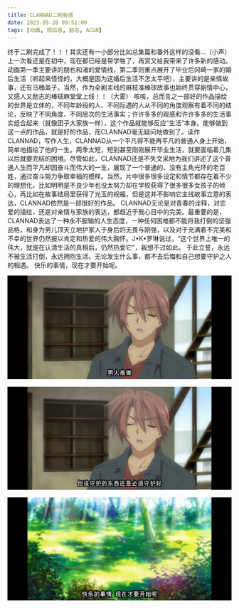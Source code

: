 ```yaml
---
title: CLANNAD二刷有感
date: 2023-05-28 09:51:00
tags: [动画, 观后感, 励志, ACGN]
---
```


终于二刷完成了！！！其实还有一小部分比如总集篇和番外这样的没看…（小声）
上一次看还是在初中，现在都已经是带学牲了，再赏又给我带来了许多新的感动。
动画第一季主要讲的朋也和渚的爱情线，第二季则重点展开了毕业后冈崎一家的婚后生活（听起来怪怪的，大概是因为这婚后生活不怎太平吧），主要讲的是亲情故事，还有马桶盖子。当然，作为全剧主线的麻枝准棒球故事也始终贯穿剧情中心，又感人又励志的棒球麻堂堂上线！！（大雾）
咳咳，总而言之一部好的作品描绘的世界是立体的，不同年龄段的人、不同际遇的人从不同的角度观察有着不同的结论，反映了不同角度、不同层次的生活事实；许许多多的观感和许许多多的生活事实组合起来（就像团子大家族一样），这个作品就能够反应“生活”本身。能够做到这一点的作品，就是好的作品，而CLANNAD毫无疑问地做到了。读作CLANNAD，写作人生，CLANNAD从一个平凡得不能再平凡的普通人身上开始，简单地描绘了他的一生。两季太短，短到甚至刚刚展开毕业生活，就要面临着几集以后就要完结的困境。尽管如此，CLANNAD还是不失文采地为我们讲述了这个普通人生而平凡却因奋斗而伟大的一生，展现了一个普通的、没有主角光环的老百姓，通过奋斗努力争取幸福的模样。当然，片中很多很多设定和情节都存在着不少的理想化，比如明明是不良少年也没太努力却在学校获得了很多很多女孩子的倾心，再比如在故事结局里获得了光玉的祝福，但是这并不影响它主线故事立意的表达，CLANNAD依然是一部很好的作品。
CLANNAD无论是对青春的诠释，对恋爱的描绘，还是对亲情与家族的表达，都趋近于我心目中的完美。最重要的是，CLANNAD表达了一种永不服输的人生态度，一种任何困难都不能将我打倒的坚强品格，和身为男儿顶天立地护家人于身后的无畏与刚强，以及对于充满着不完美和不幸的世界仍然报以肯定和热爱的伟大胸怀。J•K•罗琳说过，“这个世界上唯一的伟大，就是在认清生活的真相后，仍然热爱它”，我想不过如此。
于此立誓，永远不被生活打倒，永远拥抱生活。无论发生什么事，都不去后悔和自己想要守护之人的相遇。
快乐的事情，现在才要开始呢。

![](./CLANNAD二刷有感_2023-05-28-/1.jpg)

![](./CLANNAD二刷有感_2023-05-28-/2.jpg)

![](./CLANNAD二刷有感_2023-05-28-/3.jpg)
